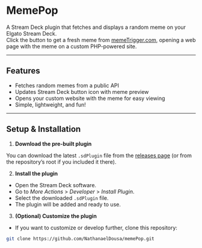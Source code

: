 # MemePop

A Stream Deck plugin that fetches and displays a random meme on your Elgato Stream Deck.  
Click the button to get a fresh meme from [memeTrigger.com](https://nathanaeldousa.com), opening a web page with the meme on a custom PHP-powered site.

---

## Features

- Fetches random memes from a public API
- Updates Stream Deck button icon with meme preview
- Opens your custom website with the meme for easy viewing
- Simple, lightweight, and fun!

---

## Setup & Installation

1. **Download the pre-built plugin**

You can download the latest `.sdPlugin` file from the [releases page](https://github.com/yourusername/memetrigger/releases) (or from the repository’s root if you included it there).

2. **Install the plugin**

- Open the Stream Deck software.
- Go to *More Actions* > *Developer* > *Install Plugin*.
- Select the downloaded `.sdPlugin` file.
- The plugin will be added and ready to use.

3. **(Optional) Customize the plugin**

- If you want to customize or develop further, clone this repository:

```bash
git clone https://github.com/NathanaelDousa/memePop.git

